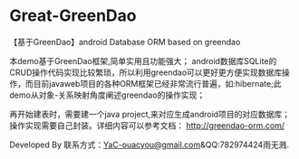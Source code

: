 # Great-GreenDao
【基于GreenDao】android Database ORM based on greendao

本demo基于GreenDao框架,简单实用且功能强大；
android数据库SQLite的CRUD操作代码实现比较繁琐，所以利用greendao可以更好更方便实现数据库操作，而目前javaweb项目的各种ORM框架已经非常流行普遍，如:hibernate;此demo从对象-关系映射角度阐述greendao的操作实现；

再开始建表时，需要建一个java project,来对应生成android项目的对应数据库；操作实现需要自己封装。详细内容可以参考文档：
http://greendao-orm.com/

Developed By
联系方式：YaC-ouacyou@gmail.com&QQ:782974424雨无溅.
